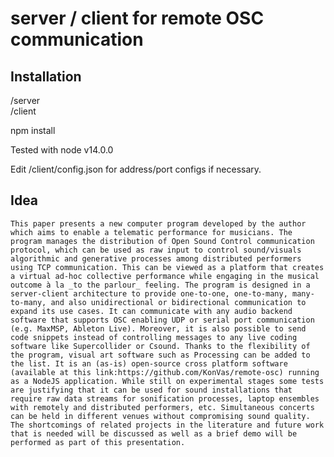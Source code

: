 # server / client for remote OSC communication
  
## Installation
/server  
/client  

npm install  

Tested with node v14.0.0

Edit /client/config.json for address/port configs if necessary.

## Idea
    This paper presents a new computer program developed by the author which aims to enable a telematic performance for musicians. The program manages the distribution of Open Sound Control communication protocol, which can be used as raw input to control sound/visuals algorithmic and generative processes among distributed performers using TCP communication. This can be viewed as a platform that creates a virtual ad-hoc collective performance while engaging in the musical outcome à la _to the parlour_ feeling. The program is designed in a server-client architecture to provide one-to-one, one-to-many, many-to-many, and also unidirectional or bidirectional communication to expand its use cases. It can communicate with any audio backend software that supports OSC enabling UDP or serial port communication (e.g. MaxMSP, Ableton Live). Moreover, it is also possible to send code snippets instead of controlling messages to any live coding software like Supercollider or Csound. Thanks to the flexibility of the program, visual art software such as Processing can be added to the list. It is an (as-is) open-source cross platform software (available at this link:https://github.com/KonVas/remote-osc) running as a NodeJS application. While still on experimental stages some tests are justifying that it can be used for sound installations that require raw data streams for sonification processes, laptop ensembles with remotely and distributed performers, etc. Simultaneous concerts can be held in different venues without compromising sound quality. The shortcomings of related projects in the literature and future work that is needed will be discussed as well as a brief demo will be performed as part of this presentation.

